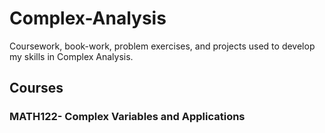 # Complex-Analysis
Coursework, book-work, problem exercises, and projects used to develop my skills in Complex Analysis. 
## Courses 
### MATH122- Complex Variables and Applications
